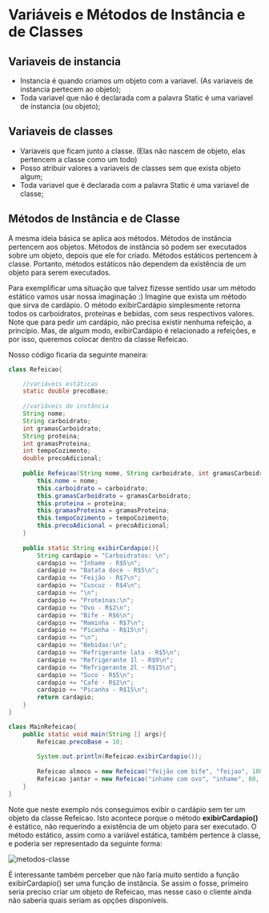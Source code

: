 # Variáveis e Métodos de Instância e de Classes

## Variaveis de instancia

* Instancia é quando criamos um objeto com a variavel. (As variaveis de instancia pertecem ao objeto);
* Toda variavel que não é declarada com a palavra Static é uma variavel de instancia (ou objeto);

## Variaveis de classes 

* Variaveis que ficam junto a classe. (Elas não nascem de objeto, elas pertencem a classe como um todo)
* Posso atribuir valores a variaveis de classes sem que exista objeto algum;
* Toda variavel que é declarada com a palavra Static é uma variavel de classe;

## Métodos de Instância e de Classe

A mesma ideia básica se aplica aos métodos.
Métodos de instância pertencem aos objetos.
Métodos de instância só podem ser executados sobre um objeto, depois que ele for criado.
Métodos estáticos pertencem à classe.
Portanto, métodos estáticos não dependem da existência de um objeto para serem executados.

Para exemplificar uma situação que talvez fizesse sentido usar um método estático vamos usar nossa imaginação :)
Imagine que exista um método que sirva de cardápio.
O método exibirCardápio simplesmente retorna todos os carboidratos, proteínas e bebidas, com seus respectivos valores.
Note que para pedir um cardápio, não precisa existir nenhuma refeição, a princípio.
Mas, de algum modo, exibirCardápio é relacionado a refeições, e por isso, queremos colocar dentro da classe Refeicao.

Nosso código ficaria da seguinte maneira:


```java
class Refeicao{

  	//variáveis estáticas
	static double precoBase;
  
  	//variáveis de instância
  	String nome;
	String carboidrato;
	int gramasCarboidrato;
	String proteina;
	int gramasProteina;
	int tempoCozimento; 
	double precoAdicional; 
	
	public Refeicao(String nome, String carboidrato, int gramasCarboidrato, String proteina, int gramasProteina, int tempoCozimento, double precoAdicional) {
		this.nome = nome;
		this.carboidrato = carboidrato;
		this.gramasCarboidrato = gramasCarboidrato;
		this.proteina = proteina;
		this.gramasProteina = gramasProteina;
		this.tempoCozimento = tempoCozimento;
		this.precoAdicional = precoAdicional;
	}
	
	public static String exibirCardapio(){
		String cardapio = "Carboidratos: \n";
		cardapio += "Inhame - R$5\n";
		cardapio += "Batata doce - R$5\n";
		cardapio += "Feijão - R$7\n";
		cardapio += "Cuscuz - R$4\n";
		cardapio += "\n";
		cardapio += "Proteínas:\n";
		cardapio += "Ovo - R$2\n";
		cardapio += "Bife - R$6\n";
		cardapio += "Maminha - R$7\n";
		cardapio += "Picanha - R$15\n";
		cardapio += "\n";
		cardapio += "Bebidas:\n";
		cardapio += "Refrigerante lata - R$5\n";
		cardapio += "Refrigerante 1l - R$9\n";
		cardapio += "Refrigerante 2l - R$15\n";
		cardapio += "Suco - R$5\n";
		cardapio += "Café - R$2\n";
		cardapio += "Picanha - R$15\n";
		return cardapio;
	}
}

class MainRefeicao{
	public static void main(String [] args){
		Refeicao.precoBase = 10;
		
		System.out.println(Refeicao.exibirCardapio());
		
		Refeicao almoco = new Refeicao("feijão com bife", "feijao", 100, "bife", 80, 30, 2);
		Refeicao jantar = new Refeicao("inhame com ovo", "inhame", 80, "ovo", 40, 15, 0);
	}
}
```

Note que neste exemplo nós conseguimos exibir o cardápio sem ter um objeto da classe Refeicao.
Isto acontece porque o método **exibirCardapio()** é estático, não requerindo a existência de um objeto para ser executado.
O método estático, assim como a variável estática, também pertence à classe, e poderia ser representado da seguinte forma:

![metodos-classe](https://user-images.githubusercontent.com/69598952/96195838-47a27300-0f24-11eb-8b21-dd686b4f216c.png)

É interessante também perceber que não faria muito sentido a função exibirCardapio() ser uma função de instância.
Se assim o fosse, primeiro seria preciso criar um objeto de Refeicao, mas nesse caso o cliente ainda não saberia quais seriam as opções disponíveis.
